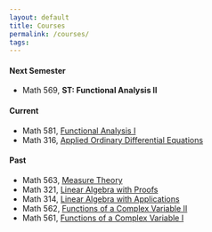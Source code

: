 ```yaml
---
layout: default
title: Courses
permalink: /courses/
tags: 
---
```


#### Next Semester

- Math 569, **ST: Functional Analysis II**

#### Current

- Math 581, [Functional Analysis I](http://math.unm.edu/~maxim/math581/)
- Math 316, [Applied Ordinary Differential Equations](http://math.unm.edu/~maxim/math316/)

#### Past

- Math 563, [Measure Theory](http://math.unm.edu/~maxim/math563/)
- Math 321, [Linear Algebra with Proofs](http://math.unm.edu/~maxim/math321/)
- Math 314, [Linear Algebra with Applications](http://math.unm.edu/~maxim/math314/)
- Math 562, [Functions of a Complex Variable II](http://math.unm.edu/~maxim/math562/)
- Math 561, [Functions of a Complex Variable I](http://math.unm.edu/~maxim/math561/)
